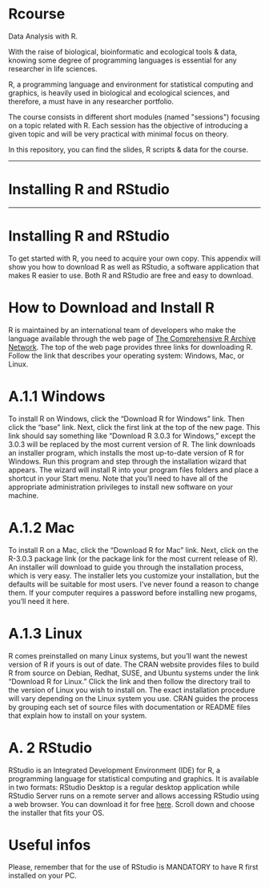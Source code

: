 # Rcourse
Data Analysis with R.

With the raise of biological, bioinformatic and ecological tools & data, knowing some degree of programming languages is essential for any researcher in life sciences.

R, a programming language and environment for statistical computing and graphics, is heavily used in biological and ecological sciences, and therefore, a must have in any researcher portfolio.

The course consists in different short modules (named "sessions") focusing on a topic related with R.
Each session has the objective of introducing a given topic and will be very practical with minimal focus on theory. 

In this repository, you can find the slides, R scripts & data for the course.

_____
# Installing R and RStudio

_____
# Installing R and RStudio

To get started with R, you need to acquire your own copy. This appendix will show you how to download R as well as RStudio, a software application that makes R easier to use.
Both R and RStudio are free and easy to download.

# How to Download and Install R

R is maintained by an international team of developers who make the language available through the web page of [The Comprehensive R Archive Network](https://cran.r-project.org). The top of the web page provides three links for downloading R. Follow the link that describes your operating system: Windows, Mac, or Linux.

# A.1.1 Windows

To install R on Windows, click the “Download R for Windows” link. Then click the “base” link. Next, click the first link at the top of the new page. This link should say something like “Download R 3.0.3 for Windows,” except the 3.0.3 will be replaced by the most current version of R. The link downloads an installer program, which installs the most up-to-date version of R for Windows. Run this program and step through the installation wizard that appears. The wizard will install R into your program files folders and place a shortcut in your Start menu. Note that you’ll need to have all of the appropriate administration privileges to install new software on your machine.

# A.1.2 Mac

To install R on a Mac, click the “Download R for Mac” link. Next, click on the R-3.0.3 package link (or the package link for the most current release of R). An installer will download to guide you through the installation process, which is very easy. The installer lets you customize your installation, but the defaults will be suitable for most users. I’ve never found a reason to change them. If your computer requires a password before installing new progams, you’ll need it here.

# A.1.3 Linux

R comes preinstalled on many Linux systems, but you’ll want the newest version of R if yours is out of date. The CRAN website provides files to build R from source on Debian, Redhat, SUSE, and Ubuntu systems under the link “Download R for Linux.” Click the link and then follow the directory trail to the version of Linux you wish to install on. The exact installation procedure will vary depending on the Linux system you use. CRAN guides the process by grouping each set of source files with documentation or README files that explain how to install on your system.

# A. 2 RStudio

RStudio is an Integrated Development Environment (IDE) for R, a programming language for statistical computing and graphics. It is available in two formats: RStudio Desktop is a regular desktop application while RStudio Server runs on a remote server and allows accessing RStudio using a web browser.
You can download it for free [here](https://www.rstudio.com/products/rstudio/download/#download). Scroll down and choose the installer that fits your OS.

# Useful infos

Please, remember that for the use of RStudio is MANDATORY to have R first installed on your PC.

